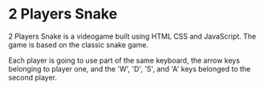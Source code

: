 # 2 Players Snake

2 Players Snake is a videogame built using HTML CSS and JavaScript. The game is based on the classic snake game.

Each player is going to use part of the same keyboard, the arrow keys belonging to player one, and the 
'W', 'D', 'S', and 'A' keys belonged to the second player.